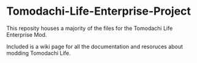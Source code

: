 # Tomodachi-Life-Enterprise-Project
This reposity houses a majority of the files for the Tomodachi Life Enterprise Mod.

Included is a wiki page for all the documentation and resoruces about modding Tomodachi Life.
